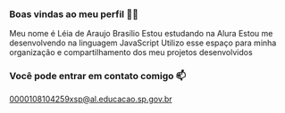 ### Boas vindas ao meu perfil 💙💙

Meu nome é Léia de Araujo Brasílio
Estou estudando na Alura
Estou me desenvolvendo na linguagem JavaScript
Utilizo esse espaço para minha organização e compartilhamento dos meu projetos desenvolvidos

### Você pode entrar em contato comigo 📫
0000108104259xsp@al.educacao.sp.gov.br
